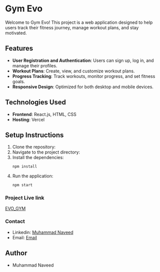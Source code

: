 # Gym Evo

Welcome to Gym Evo! This project is a web application designed to help users track their fitness journey, manage workout plans, and stay motivated.

## Features

- **User Registration and Authentication**: Users can sign up, log in, and manage their profiles.
- **Workout Plans**: Create, view, and customize workout plans.
- **Progress Tracking**: Track workouts, monitor progress, and set fitness goals.
- **Responsive Design**: Optimized for both desktop and mobile devices.

## Technologies Used

- **Frontend**: React.js, HTML, CSS
- **Hosting**: Vercel

## Setup Instructions

1. Clone the repository:
2. Navigate to the project directory:
3. Install the dependencies:
   ```sh
   npm install
   ```
4. Run the application:
   ```sh
   npm start
   ```

### Project Live link

[EVO_GYM](https://evogym-app-typescript.vercel.app/)

### Contact

- Linkedin: [Muhammad Naveed](https://www.linkedin.com/in/muhammad-naveed-b687a111b/)
- Email: [Email](mailto:786muhammadnaveed@gmail.com)

## Author

- Muhammad Naveed

